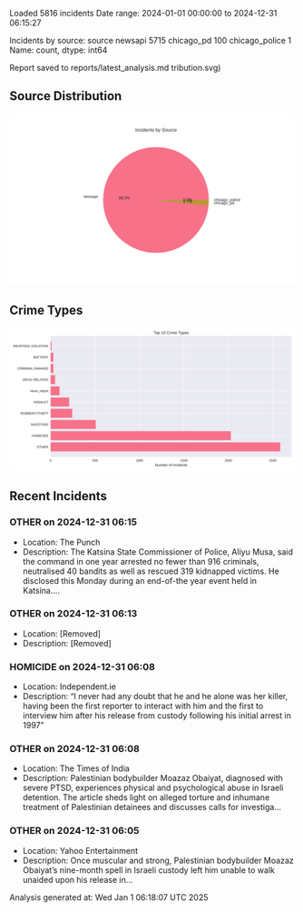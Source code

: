 
Loaded 5816 incidents
Date range: 2024-01-01 00:00:00 to 2024-12-31 06:15:27

Incidents by source:
source
newsapi           5715
chicago_pd         100
chicago_police       1
Name: count, dtype: int64

Report saved to reports/latest_analysis.md
tribution.svg)

## Source Distribution
![Source Distribution](images/source_distribution.svg)

## Crime Types
![Crime Types](images/crime_types.svg)

## Recent Incidents

### OTHER on 2024-12-31 06:15
- Location: The Punch
- Description: The Katsina State Commissioner of Police, Aliyu Musa, said the command in one year arrested no fewer than 916 criminals, neutralised 40 bandits as well as rescued 319 kidnapped victims. He disclosed this Monday during an end-of-the year event held in Katsina.…


### OTHER on 2024-12-31 06:13
- Location: [Removed]
- Description: [Removed]


### HOMICIDE on 2024-12-31 06:08
- Location: Independent.ie
- Description: “I never had any doubt that he and he alone was her killer, having been the first reporter to interact with him and the first to interview him after his release from custody following his initial arrest in 1997”


### OTHER on 2024-12-31 06:08
- Location: The Times of India
- Description: Palestinian bodybuilder Moazaz Obaiyat, diagnosed with severe PTSD, experiences physical and psychological abuse in Israeli detention. The article sheds light on alleged torture and inhumane treatment of Palestinian detainees and discusses calls for investiga…


### OTHER on 2024-12-31 06:05
- Location: Yahoo Entertainment
- Description: Once muscular and strong, Palestinian bodybuilder Moazaz Obaiyat’s nine-month spell in Israeli custody left him unable to walk unaided upon his release in...

Analysis generated at: Wed Jan  1 06:18:07 UTC 2025
